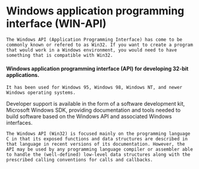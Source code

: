 

# Windows application programming interface (WIN-API)

    The Windows API (Application Programming Interface) has come to be commonly known or refered to as Win32. If you want to create a program that would work in a Windows environment, you would need to have something that is compatible with Win32.

#### Windows application programming interface (API) for developing 32-bit applications. 

    It has been used for Windows 95, Windows 98, Windows NT, and newer Windows operating systems.
Developer support is available in the form of a software development kit, Microsoft Windows SDK, providing documentation and tools needed to build software based on the Windows API and associated Windows interfaces. 

    The Windows API (Win32) is focused mainly on the programming language C in that its exposed functions and data structures are described in that language in recent versions of its documentation. However, the API may be used by any programming language compiler or assembler able to handle the (well-defined) low-level data structures along with the prescribed calling conventions for calls and callbacks.

